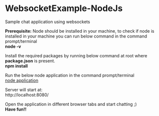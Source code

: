 # WebsocketExample-NodeJs

Sample chat application using websockets

**Prerequisite:** Node should be installed in your machine, to check if node is installed in your machine you can run below command in the command prompt/terminal <br>
**node -v**

Install the required packages by running below command at root where **package.json** is present. <br>
**npm install**

Run the below node application in the command prompt/terminal <br>
[node application](WebsocketExample/index.js)

Server will start at: <br>
http://localhost:8080/

Open the application in different browser tabs and start chatting ;) <br>
**Have fun!!**
